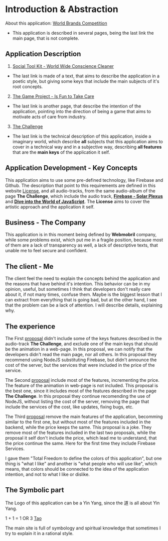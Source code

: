 # Introduction & Abstraction

About this application: [World Brands Competition](https://wiki.odicforcesounds.com)

- This application is described in several pages, being the last link the main page, that is not complete. 

## Application Description 

1. [Social Tool Kit - World Wide Conscience Cleaner](https://art.odicforcesounds.com/pages/Data/Audio/Emotional_Signals/tracks/11_Social_Tool_Kit/index.html)
- The last link is made of a text, that aims to describe the application in a poetic style, but giving some keys that include the main subjects of it's root concepts. 
2.  [The Game Project - Is Fun to Take Care](https://art.odicforcesounds.com/pages/Data/Audio/Emotional_Signals/tracks/10_The_Game_Project/index.html)
- The last link is another page, that describe the intention of the application, pointing into the direction of being a game that aims to motivate acts of care from industry. 
3. [The Challenge](https://art.odicforcesounds.com/pages/Data/Audio/Spiritual_Algorithmic/tracks/01_The_Challenge/index.html)
- The last link is the technical description of this application, inside a imaginary world, which describe **all** subjects that this application aims to cover in a technical way and in a subjective way, describing **all features** that are the **main keys** of the application it self. 

## Application Development - Key Concepts

This application aims to use some pre-defined technology, like Firebase and Github. The description that point to this requirements are defined in this website [License](https://art.odicforcesounds.com/pages/License/index.html), and all audio-tracks, from the same audio-album of the page **The Challenge**, which include the audio track, **[Firebase - Solar Plexus](https://art.odicforcesounds.com/pages/Data/Audio/Spiritual_Algorithmic/tracks/06_Firebase_Solar_Plexus/index.html)** and **[Dive into the World of JavaScript](https://art.odicforcesounds.com/pages/Data/Audio/Spiritual_Algorithmic/tracks/04_Into_the_World_of_JavaScript/index.html)**. The **License** aims to cover the artistic approach and the application it self. 

## Business - The Company 

This application is in this moment being defined by **Webmobril** company, while some problems exist, which put me in a fragile position, because most of them are a lack of transparency as well, a lack of descriptive texts, that unable me to feel secure and confident. 

## The client - Me 

The client feel the need to explain the concepts behind the application and the reasons that have behind it's intention. This behavior can be in my opinion, useful, but sometimes I think that developers don't really care about it, if not many times, confuse them. Maybe is the biggest lesson that I can extract from everything that is going bad, but at the other hand, I see that the problem can be a lack of attention. I will describe details, explaining why. 

## The experience 

The First [proposal](./Webmobril/TSD_01/readme.md) didn't include some of the keys features described in the audio-track **The Challenge**, and exclude one of the main keys that should be the animation in a web-page. In this proposal, we can notify that the developers didn't read the main page, nor all others. In this proposal they recommend using NodeJS substituting Firebase, but didn't announce the cost of the server, but the services that were included in the price of the service. 

The Second [proposal](./Webmobril/TSD_02/readme.md) include most of the features, incrementing the price. The feature of the animation in web-page is not included. This proposal is the best one, since it includes most of the features described in the page **The Challenge**. In this proposal they continue recomending the use of NodeJS, without listing the cost of the server, removing the page that include the services of the cost, like updates, fixing bugs, etc. 

The Third [proposal](./Webmobril/TSD_03/readme.md) remove the main features of the application, becomming similar to the first one, but without most of the features included in the backend, while the price keeps the same. This proposal is a joke. They remove most of the features included in the last two proposals, while the proposal it self don't include the price, which lead me to understand, that the price continue the same. Here for the first time they include Firebase Services. 

I gave them "Total Freedom to define the colors of this application", but one thing is "what I like" and another is "what people who will use like", which means, that colors should be connected to the idea of the application intention, and not to what I like or dislike. 

## The Symbolic part 

The Logo of this application can be a Yin Yang, since the 道 is all about Yin Yang. 

1 + 1 = 1 OR 3 [Tao](https://art.odicforcesounds.com/pages/YinYang/Tao/index.html)

The main site is full of symbology and spiritual knowledge that sometimes I try to explain it in a rational style. 


